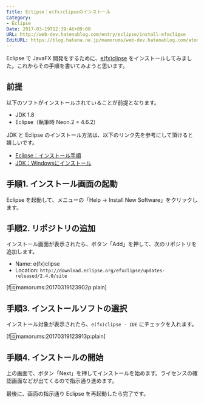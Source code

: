 ```yaml
---
Title: Eclipse：e(fx)clipseのインストール
Category:
- Eclipse
Date: 2017-03-19T12:39:46+09:00
URL: http://web-dev.hatenablog.com/entry/eclipse/install-efxclipse
EditURL: https://blog.hatena.ne.jp/mamorums/web-dev.hatenablog.com/atom/entry/10328749687228514690
---
```


Eclipse で JavaFX 開発をするために、[e(fx)clipse](https://www.eclipse.org/efxclipse/install.html) をインストールしてみました。これからその手順を書いてみようと思います。


## 前提
以下のソフトがインストールされていることが前提となります。

- JDK 1.8
- Eclipse（執筆時 Neon.2 = 4.6.2）

JDK と Eclipse のインストール方法は、以下のリンク先を参考にして頂けると嬉しいです。

- [Eclipse：インストール手順](/entry/eclipse/install)  
- [JDK：Windowsにインストール](/entry/java/jdk/windows-install)


## 手順1. インストール画面の起動
Eclipse を起動して、メニューの「Help → Install New Software」をクリックします。


## 手順2. リポジトリの追加
インストール画面が表示されたら、ボタン「Add」を押して、次のリポジトリを追加します。

- Name: e(fx)clipse
- Location: `http://download.eclipse.org/efxclipse/updates-released/2.4.0/site`

[f:id:mamorums:20170319123902p:plain]


## 手順3. インストールソフトの選択
インストール対象が表示されたら、`e(fx)clipse - IDE` にチェックを入れます。

[f:id:mamorums:20170319123913p:plain]


## 手順4. インストールの開始
上の画面で、ボタン「Next」を押してインストールを始めます。ライセンスの確認画面などが出てくるので指示通り進めます。

最後に、画面の指示通り Eclipse を再起動したら完了です。
